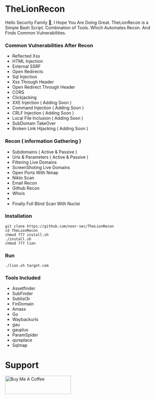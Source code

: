 # TheLionRecon 

Hello Security Family 💖,
I Hope You Are Doing Great.
TheLionRecon is a Simple Bash Script. Combination of Tools.
Which Automates Recon. And Finds Common Vulnerabilities.

### Common Vulnerabilities After Recon
+ Reflected Xss
+ HTML Injection
+ External SSRF
+ Open Redirects
+ Sql Injection
+ Xss Through Header
+ Open Redirect Through Header
+ CORS
+ Clickjacking
+ XXE Injection ( Adding Soon )
+ Command Injection ( Adding Soon )
+ CRLF Injection ( Adding Soon )
+ Local File Inclusion ( Adding Soon )
+ SubDomain TakeOver
+ Broken Link Hijacking ( Adding Soon )

### Recon ( information Gathering )
+ Subdomains ( Active & Passive )
+ Urls & Parameters ( Active & Passive )
+ Filtering Live Domains
+ ScreenShoting Live Domains
+ Open Ports With Nmap
+ Nikto Scan
+ Email Recon
+ Github Recon
+ Whois 
+ 
+ Finally Full Blind Scan With Nuclei


### Installation
```
git clone https://github.com/noor-sec/TheLionRecon
cd TheLionRecon
chmod 777 install.sh
./install.sh
chmod 777 lion
```
### Run
```
./lion.sh target.com
```

### Tools Included
+ Assetfinder
+ SubFinder
+ Sublist3r
+ FinDomain
+ Amass
+ Go
+ Waybackurls
+ gau
+ gauplus
+ ParamSpider
+ qsreplace
+ Sqlmap




# Support
<a href="https://www.buymeacoffee.com/noornoor" target="_blank"><img src="https://cdn.buymeacoffee.com/buttons/v2/default-yellow.png" alt="Buy Me A Coffee" style="height: 60px !important;width: 217px !important;" ></a>

